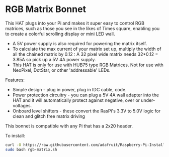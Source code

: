 <!--
---
name: RGB Matrix Bonnet
class: board
type: led
formfactor: pHAT
manufacturer: Adafruit
description: Easily control large matrices
url: https://learn.adafruit.com/adafruit-rgb-matrix-bonnet-for-raspberry-pi/overview
github: https://github.com/adafruit/Raspberry-Pi-Installer-Scripts/blob/master/rgb-matrix.sh
schematic: https://cdn-learn.adafruit.com/assets/assets/000/051/031/original/adafruit_products_schem.png?1518648935
buy: https://www.adafruit.com/product/3211
image: 'adafruit_matrix_bonnet.png'
pincount: 40
eeprom: no
power:
  '1':
  '2':
  '4':
  '17':
ground:
  '6':
  '9':
  '14':
  '20':
  '25':
  '30':
  '34':
  '39':
pin:
  '29':
    name: 'Matrix R1'
  '33':
    name: 'Matrix G1'
  '31':
    name: 'Matrix B1'
  '32':
    name: 'Matrix R2'
  '36':
    name: 'Matrix G2'
  '16':
    name: 'Matrix B2'
  '7':
    name: 'Matrix OE'
  '11':
    name: 'Matrix CLK'
  '40':
    name: 'Matrix LAT'
  '15':
    name: 'Matrix A'
  '37':
    name: 'Matrix B'
  '13':
    name: 'Matrix C'
  '38':
    name: 'Matrix D'
  '18':
    name: 'Matrix E'



-->
# RGB Matrix Bonnet

This HAT plugs into your Pi and makes it super easy to control RGB matrices, such as those you see in the likes of Times square, enabling you to create a colorful scrolling display or mini LED wall.

* A 5V power supply is also required for powering the matrix itself.
* To calculate the max current of your matrix set up, multiply the width of all the chained matrix by 0.12 : A 32 pixel wide matrix needs 32*0.12 = 3.85A so pick up a 5V 4A power supply.
* This HAT is only for use with HUB75 type RGB Matrices. Not for use with NeoPixel, DotStar, or other 'addressable' LEDs.

Features:

* Simple design - plug in power, plug in IDC cable, code.
* Power protection circuitry - you can plug a 5V 4A wall adapter into the HAT and it will automatically protect against negative, over or under-voltages.
* Onboard level shifters - these convert the RasPi's 3.3V to 5.0V logic for clean and glitch free matrix driving

This bonnet is compatible with any Pi that has a 2x20 header.

To install:

```bash
curl -O https://raw.githubusercontent.com/adafruit/Raspberry-Pi-Installer-Scripts/master/rgb-matrix.sh
sudo bash rgb-matrix.sh
```
